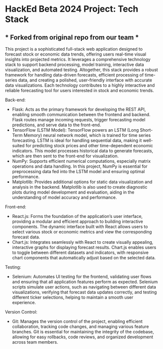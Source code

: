 # **HackEd Beta 2024 Project: Tech Stack**
## * Forked from original repo from our team *

This project is a sophisticated full-stack web application designed to forecast stock or economic data trends, offering users real-time visual insights into projected metrics. It leverages a comprehensive technology stack to support backend processing, model training, interactive data visualization, and automated testing. Altogether, this stack provides a robust framework for handling data-driven forecasts, efficient processing of time-series data, and creating a polished, user-friendly interface with accurate data visualizations. Each technology contributes to a highly interactive and reliable forecasting tool for users interested in stock and economic trends.

Back-end:

- Flask: Acts as the primary framework for developing the REST API, enabling smooth communication between the frontend and backend. Flask routes manage incoming requests, trigger forecasting model predictions, and serve data to the front-end.
- TensorFlow (LSTM Model): TensorFlow powers an LSTM (Long Short-Term Memory) neural network model, which is trained for time series forecasting. LSTM is ideal for handling sequential data, making it well-suited for predicting stock prices and other time-dependent economic indicators. This model processes historical data to generate forecasts, which are then sent to the front-end for visualization.
- NumPy: Supports efficient numerical computations, especially matrix operations and data handling. In this project, NumPy is essential for preprocessing data fed into the LSTM model and ensuring optimal performance.
- Matplotlib: Provides additional options for static data visualization and analysis in the backend. Matplotlib is also used to create diagnostic plots during model development and evaluation, aiding in the understanding of model accuracy and performance.


Front-end:

- React.js: Forms the foundation of the application’s user interface, providing a modular and efficient approach to building interactive components. The dynamic interface built with React allows users to select various stock or economic metrics and view the corresponding forecast data.
- Chart.js: Integrates seamlessly with React to create visually appealing, interactive graphs for displaying forecast results. Chart.js enables users to toggle between different datasets and indicators, with responsive chart components that automatically adjust based on the selected data.


Testing:

- Selenium: Automates UI testing for the frontend, validating user flows and ensuring that all application features perform as expected. Selenium scripts simulate user actions, such as navigating between different data visualizations, verifying that forecast data updates correctly, and testing different ticker selections, helping to maintain a smooth user experience.


Version Control:

- Git: Manages the version control of the project, enabling efficient collaboration, tracking code changes, and managing various feature branches. Git is essential for maintaining the integrity of the codebase, allowing for easy rollbacks, code reviews, and organized development across team members.
